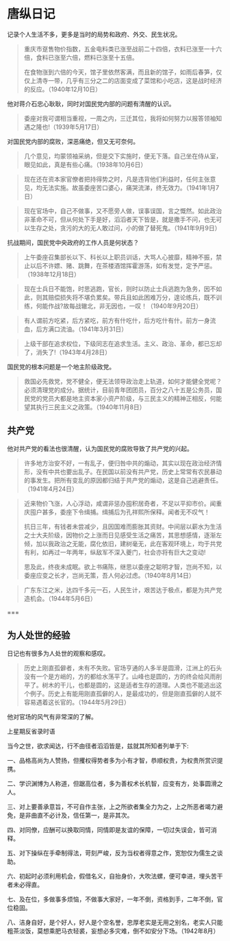 # 唐纵日记

记录个人生活不多，更多是当时的局势和政府、外交、民生状况。

> 重庆市趸售物价指数，五金电料类已涨至战前二十四倍，衣料已涨至一十六倍，食料已涨至六倍，燃料已涨至十五倍。
> 
> 在食物涨到六倍的今天，馆子里依然客满，而且新的馆子，如雨后春笋，仅仅上清寺一带，几乎有三分之二的店面变成了菜馆和小吃店，这是战时经济的反应。（1940年12月10日）

他对蒋介石忠心耿耿，同时对国民党内部的问题有清醒的认识。

> 委座对我可谓相当重视，一周之内，三迁其位，我将如何努力以报答领袖知遇之隆也!（1939年5月17日）

对国民党内部的腐败，深恶痛绝，但又无可奈何。

> 几个意见，均蒙领袖采纳，但是交下实施时，便无下落。自己坐在侍从室，眼见如此，真是有些心痛。（1938年10月6日）

> 现在还在资本家官僚者把持得势之时，凡是违背他们利益时，任何主张意见，均无法实施。故虽委座苦口婆心，痛哭流涕，终无效力。（1941年1月7日）

> 现在官场中，自己不做事，又不愿旁人做，误事误国，言之慨然。如此政治非革命不可，但从何处下手是好，滔滔者天下皆是，就是撒手不问，也无可以生存之处，贪污的大的无人敢过问，小的做了替死鬼。（1941年9月9日） 

抗战期间，国民党中央政府的工作人员是何状态？

> 上午委座召集部长以下、科长以上职员训话，大骂人心披靡，精神不振，禁止以后不许嫖、赌、跳舞，在茶楼酒馆挥霍游荡，如有发觉，定予严惩。（1938年12月18日）

> 现在士兵日不能饱，时思逃跑，官长，则时以防止士兵逃跑为急务，因不如此，则其赔偿损失将不堪负累矣。带兵且如此困难万分，遑论练兵，既不训练，何能作战?故每战辙北，非无因也，一叹！（1940年9月20日）

> 有人谓前方吃紧，后方紧吃，前方有什吃什，后方吃什有什。前方一身流血，后方满口流油。（1941年3月31日）

> 上级干部在追求权位，下级同志在追求生活。主义、政治、革命，都已忘却了，消失了!（1943年4月28日） 

国民党的根本问题是一个地主阶级政党。

> 救国必先救党，党不健全，便无法领导政治走上轨道，如何才能健全党呢？必须清理党的成分。据统计，目前青年团团员，百分之八十五是公务员，国民党的党员大都是地主资本家小资产阶级，与三民主义的精神正相反，何能望其执行三民主义之政策。（1940年11月8日）

## 共产党

他对共产党的看法也很清醒，认为国民党的腐败导致了共产党的兴起。

> 许多地方治安不好，一有乱子，便归咎中共的煽动，其实以现在政治经济情形，没有中共也要出乱子。在民国以前没有共产党，历史上常常有农民暴动的事发生。把所有变乱的原因都归结于共产党的煽动，这是自己逃避责任。（1941年4月24日）

> 近来物价飞涨，人心浮动，咸谓非惩办囤积居奇者，不足以平抑市价。闻重庆囤户甚多，委座下令缉捕。缉捕后为孔祥熙所保释。闻者无不叹气！
> 
> 抗日三年，有钱者未尝减少，且因国难而膨胀其资财。中间层以薪水为生活之士大夫阶级，因物价之上涨而日见感受生活之痛苦，其思想感情，逐渐左倾，加以我政治之无能，腐化依旧，建树毫无，此在客观环境上，均于共党有利，如再过一年两年，纵敌军不深入夔门，社会亦将有巨大之变动!
> 
> 思及此，终夜未成眠。欲上书痛陈，继思以委座之聪明才智，岂尚不知，以委座应变之长才，岂尚无策，吾人何必过虑。（1940年8月14日）

> 广东东江之米，达四千多元一石，人民生计，艰苦达于极点，都是为共产党造机会。（1944年5月6日）

===

## 为人处世的经验

日记也有很多为人处世的观察和感叹。

> 历史上刚直孤僻者，未有不失败。官场亨通的人多半是圆滑，江洲上的石头没有一个是方峭的，方的都给水荡平了。山峰也是圆的，方的终会给风雨削平了。树木的干儿，也都是圆的，这是适者生存的道理。人类也不能逃出这个例子。历史上有能用刚直孤僻的人，是最成功的，但是刚直孤僻的人就不容易遇着这长官的。（1944年5月29日）

他对官场的风气有非常深的了解。

上星期反省录时语

当今之世，欲求闻达，行不由径者滔滔皆是，兹就其所知者列单于下:

一、品格高尚为人赞扬，但攫权得势者多为小有才智，恭顺权贵，为权贵所赏识提携。

二、学识渊博为人称道，但踞高位者，多为善权术长机智，应变有方，处事圆滑之人。

三、对上要善承意旨，不可自作主张，上之所欲者集全力为之，上之所恶者竭力避免，是非曲直不必计及，信任第一，是非其次。

四、对同僚，应酬可以换取同情，同情即是友谊的保障，一切过失误会，皆可消释。

五、对下操纵在手牵制得法，苛刻严峻，反为当权者得意之作，宽恕仅为儒生之谈助。

六、初起时必须利用机会，假借名义，自抬身价，大吹法螺，便可幸进，埋头苦干者未必得直。

七、及在位，多做事多烦恼，不做事大家好，一年不倒，资格到手，二年不倒，官位稳固。

八、洁身自好，是个好人，好人是个空名誉，忠厚老实是无用之别名，老实人只能粗茶淡饭，莫想乘肥马衣轻裘，妄想必多灾难，倒不如安分下场。（1942年8月）